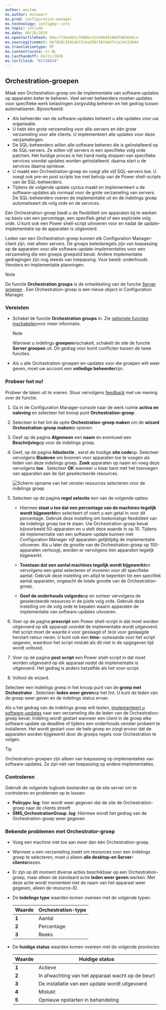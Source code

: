 ```yaml
---
author: mestew
ms.author: mstewart
ms.prod: configuration-manager
ms.technology: configmgr-core
ms.topic: include
ms.date: 09/26/2019
ms.openlocfilehash: 69ec772da4b5c7696bc5234984910dd7065656ca
ms.sourcegitcommit: bbf820c35414bf2cba356f30fe047c1a34c5384d
ms.translationtype: MT
ms.contentlocale: nl-NL
ms.lasthandoff: 04/21/2020
ms.locfileid: "81716024"
---
```

## <a name="orchestration-groups"></a><a name="bkmk_OGs"></a>Orchestration-groepen

<!--3098816-->

Maak een Orchestration-groep om de implementatie van software-updates op apparaten beter te beheren. Veel server beheerders moeten updates voor specifieke werk belastingen zorgvuldig beheren en het gedrag tussen automatiseren. Bijvoorbeeld:

- Als beheerder van de software-updates beheert u alle updates voor uw organisatie.
- U hebt één grote verzameling voor alle-servers en één grote verzameling voor alle clients. U implementeert alle updates voor deze verzamelingen.
- De SQL-beheerders willen alle software beheren die is geïnstalleerd op de SQL-servers. Ze willen vijf servers in een specifieke volg orde patchen. Het huidige proces is het hand matig stoppen van specifieke services voordat updates worden geïnstalleerd. daarna start u de services daarna opnieuw.
- U maakt een Orchestration-groep en voegt alle vijf SQL-servers toe. U voegt ook pre-en post scripts toe met behulp van de Power shell-scripts van de SQL-beheerders.
- Tijdens de volgende update cyclus maakt en implementeert u de software-updates als normaal voor de grote verzameling van servers. De SQL-beheerders voeren de implementatie uit en de indelings groep automatiseert de volg orde en de services.

Een Orchestration-groep biedt u de flexibiliteit om apparaten bij te werken op basis van een percentage, een specifiek getal of een expliciete volg orde. U kunt ook een Power shell-script uitvoeren voor en nadat de update-implementatie op de apparaten is uitgevoerd.

Leden van een Orchestration-groep kunnen elk Configuration Manager-client zijn, niet alleen servers. De groeps beleidsregels zijn van toepassing op de apparaten voor alle software-update-implementaties voor een verzameling die een groeps groepslid bevat. Andere implementatie gedragingen zijn nog steeds van toepassing. Voor beeld: onderhouds Vensters en implementatie planningen.

> [!NOTE]
> De functie **Orchestration groups** is de ontwikkeling van de functie [Server groepen](../../../../../sum/deploy-use/service-a-server-group.md) . Een Orchestration-groep is een nieuw object in Configuration Manager.

### <a name="prerequisites"></a>Vereisten

- Schakel de functie **Orchestration groups** in. Zie [optionele functies inschakelen](../../../../servers/manage/install-in-console-updates.md#bkmk_options)voor meer informatie.

    > [!NOTE]
    > Wanneer u indelings **groepen**inschakelt, schakelt de site de functie **Server groepen** uit. Dit gedrag voor komt conflicten tussen de twee functies.

- Als u alle Orchestration-groepen en-updates voor die groepen wilt weer geven, moet uw account een **volledige beheerder**zijn.

### <a name="try-it-out"></a>Probeer het nu!

Probeer de taken uit te voeren. Stuur vervolgens [feedback](../../../../understand/find-help.md#product-feedback) met uw mening over de functie.

1. Ga in de Configuration Manager-console naar de werk ruimte **activa en naleving** en selecteer het knoop punt **Orchestration-groep** .

1. Selecteer in het lint de optie **Orchestration-groep maken** om de **wizard Orchestration-groep maken**te openen.

1. Geef op de pagina **Algemeen** een **naam** en eventueel een **Beschrijving**op voor de indelings groep.

1. Geef, op de pagina **lidselectie** , eerst de huidige **site code**op. Selecteer vervolgens **Bladeren** om bronnen voor apparaten toe te voegen als leden van deze indelings groep. **Zoek** apparaten op naam en voeg deze vervolgens **toe** . Selecteer **OK** wanneer u klaar bent met het toevoegen van apparaten aan de lijst geselecteerde resources.

    ![Scherm opname van het venster resources selecteren voor de indelings groep](../../media/3098816-select-resources.png)

1. Selecteer op de pagina **regel selectie** een van de volgende opties:

   - Hiermee **staat u toe dat een percentage van de machines tegelijk wordt bijgewerkt**en selecteert of voert u een getal in voor dit percentage. Gebruik deze instelling om toekomstige flexibiliteit van de indelings groep toe te staan. Uw Orchestration-groep bevat bijvoorbeeld 50-apparaten en u stelt deze waarde in op 10. Tijdens de implementatie van een software-update kunnen met Configuration Manager vijf apparaten gelijktijdig de implementatie uitvoeren. Als u later de grootte van de Orchestration-groep op 100-apparaten verhoogt, worden er vervolgens tien apparaten tegelijk bijgewerkt.

   - **Toestaan dat een aantal machines tegelijk wordt bijgewerkt**en vervolgens een getal selecteren of invoeren voor dit specifieke aantal. Gebruik deze instelling om altijd te beperken tot een specifiek aantal apparaten, ongeacht de totale grootte van de Orchestration-groep.

   - **Geef de onderhouds volgorde**op en sorteer vervolgens de geselecteerde resources in de juiste volg orde. Gebruik deze instelling om de volg orde te bepalen waarin apparaten de implementatie van software-updates uitvoeren.

1. Voer op de pagina **prescript** een Power shell-script in dat moet worden uitgevoerd op elk apparaat *voordat* de implementatie wordt uitgevoerd. Het script moet de waarde `0` voor geslaagd of `3010` voor geslaagde herstart retour neren. U kunt ook een **time-** outwaarde voor het script opgeven, waardoor het script mislukt als dit niet in de opgegeven tijd wordt voltooid.

1. Voer op de pagina **post script** een Power shell-script in dat moet worden uitgevoerd op elk apparaat *nadat* de implementatie is uitgevoerd. Het gedrag is anders hetzelfde als het voor-script.

1. Voltooi de wizard.

Selecteer een indelings groep in het knoop punt van de **groep met Orchestrator** . Selecteer **leden weer geven**op het lint. U kunt de leden van de groep weer geven en de indelings status ervan.

Als u het gedrag van de indelings groep wilt testen, [implementeert u software-updates](../../../../../sum/deploy-use/deploy-software-updates.md) naar een verzameling die de leden van de Orchestration-groep bevat. Indeling wordt gestart wanneer een client in de groep elke software-update op deadline of tijdens een onderhouds venster probeert te installeren. Het wordt gestart voor de hele groep en zorgt ervoor dat de apparaten worden bijgewerkt door de groeps regels voor Orchestration te volgen.

> [!TIP]
> Orchestration-groepen zijn alleen van toepassing op implementaties van software-updates. Ze zijn niet van toepassing op andere implementaties.

### <a name="monitor"></a>Controleren

Gebruik de volgende logboek bestanden op de site server om te controleren en problemen op te lossen:

- **Policypv. log**: hier wordt weer gegeven dat de site de Orchestration-groep naar de clients streeft
- **SMS_OrchestrationGroup. log**: Hiermee wordt het gedrag van de Orchestration-groep weer gegeven

### <a name="orchestration-group-known-issues"></a>Bekende problemen met Orchestrator-groep

- Voeg een machine niet toe aan meer dan één Orchestration-groep.

- Wanneer u een verzameling zoekt om resources voor een indelings groep te selecteren, moet u alleen **alle desktop-en Server-clients**kiezen.

- Er zijn op dit moment diverse acties beschikbaar op een Orchestration-groep, maar alleen de standaard actie **leden weer geven** werken. Met deze actie wordt momenteel niet de naam van het apparaat weer gegeven, alleen de resource-ID.

- De **indelings type** waarden komen overeen met de volgende typen:

    | Waarde | Orchestration-type |
    |-------|---------|
    |**1**|Aantal|
    |**2**|Percentage|
    |**3**|Reeks|

- De **huidige status** waarden komen overeen met de volgende provincies:

    | Waarde | Huidige status |
    |-------|---------|
    |**1**|Actieve|
    |**2**|In afwachting van het apparaat wacht op de beurt|
    |**3**|De installatie van een update wordt uitgevoerd|
    |**4**|Mislukt|
    |**5**|Opnieuw opstarten in behandeling|

